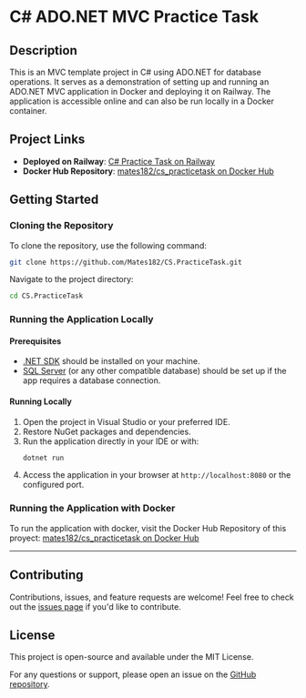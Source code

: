 # C# ADO.NET MVC Practice Task

## Description
This is an MVC template project in C# using ADO.NET for database operations. It serves as a demonstration of setting up and running an ADO.NET MVC application in Docker and deploying it on Railway. The application is accessible online and can also be run locally in a Docker container.

## Project Links
- **Deployed on Railway**: [C# Practice Task on Railway](https://cspracticetask-production.up.railway.app)
- **Docker Hub Repository**: [mates182/cs_practicetask on Docker Hub](https://hub.docker.com/repository/docker/mates182/cs_practicetask)

## Getting Started

### Cloning the Repository
To clone the repository, use the following command:
```bash
git clone https://github.com/Mates182/CS.PracticeTask.git
```
Navigate to the project directory:
```bash
cd CS.PracticeTask
```

### Running the Application Locally

#### Prerequisites
- [.NET SDK](https://dotnet.microsoft.com/download) should be installed on your machine.
- [SQL Server](https://www.microsoft.com/en-us/sql-server/sql-server-downloads) (or any other compatible database) should be set up if the app requires a database connection.

#### Running Locally
1. Open the project in Visual Studio or your preferred IDE.
2. Restore NuGet packages and dependencies.
3. Run the application directly in your IDE or with:
   ```bash
   dotnet run
   ```
5. Access the application in your browser at `http://localhost:8080` or the configured port.

### Running the Application with Docker

To run the application with docker, visit the Docker Hub Repository of this proyect: [mates182/cs_practicetask on Docker Hub](https://hub.docker.com/repository/docker/mates182/cs_practicetask)

---

## Contributing
Contributions, issues, and feature requests are welcome! Feel free to check out the [issues page](https://github.com/Mates182/CS.PracticeTask/issues) if you'd like to contribute.

## License
This project is open-source and available under the MIT License.

For any questions or support, please open an issue on the [GitHub repository](https://github.com/Mates182/CS.PracticeTask).